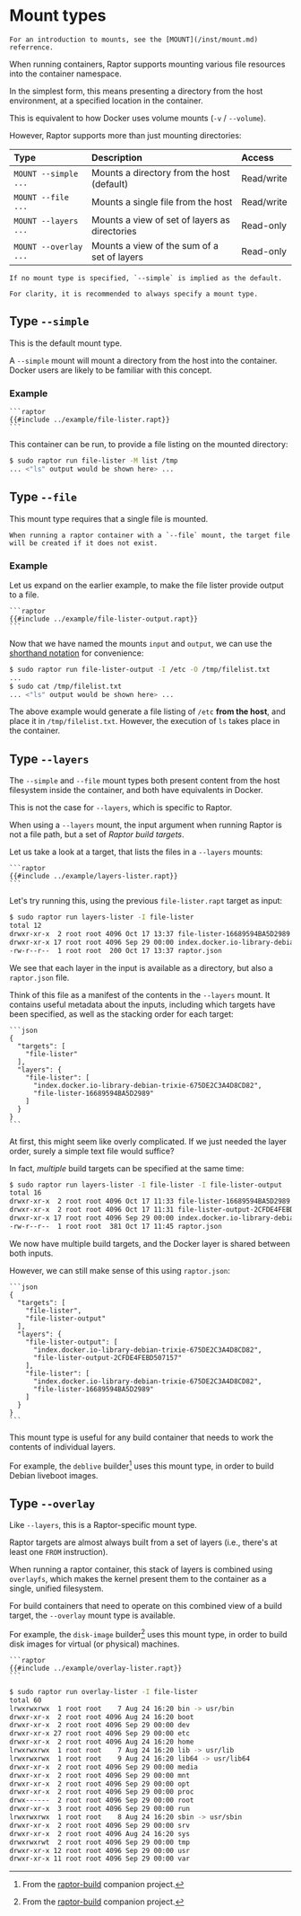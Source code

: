 # Mount types

```admonish tip
For an introduction to mounts, see the [MOUNT](/inst/mount.md) referrence.
```

When running containers, Raptor supports mounting various file resources into
the container namespace.

In the simplest form, this means presenting a directory from the host
environment, at a specified location in the container.

This is equivalent to how Docker uses volume mounts (`-v` / `--volume`).

However, Raptor supports more than just mounting directories:

| Type                  | Description                                   | Access     |
|:----------------------|:----------------------------------------------|:-----------|
| `MOUNT --simple ...`  | Mounts a directory from the host (default)    | Read/write |
| `MOUNT --file ...`    | Mounts a single file from the host            | Read/write |
| `MOUNT --layers ...`  | Mounts a view of set of layers as directories | Read-only  |
| `MOUNT --overlay ...` | Mounts a view of the sum of a set of layers   | Read-only  |

~~~admonish tip
If no mount type is specified, `--simple` is implied as the default.

For clarity, it is recommended to always specify a mount type.
~~~

## Type `--simple`

This is the default mount type.

A `--simple` mount will mount a directory from the host into the
container. Docker users are likely to be familiar with this concept.

### Example

~~~admonish note title="file-lister.rapt"
```raptor
{{#include ../example/file-lister.rapt}}
```
~~~

This container can be run, to provide a file listing on the mounted directory:

```sh
$ sudo raptor run file-lister -M list /tmp
... <"ls" output would be shown here> ...
```

## Type `--file`

This mount type requires that a single file is mounted.

~~~admonish tip
When running a raptor container with a `--file` mount, the target file will be created if it does not exist.
~~~

### Example

Let us expand on the earlier example, to make the file lister provide output to a file.

~~~admonish note title="file-lister-output.rapt"
```raptor
{{#include ../example/file-lister-output.rapt}}
```
~~~

Now that we have named the mounts `input` and `output`, we can use the
[shorthand notation](/inst/mount.md#admonition-tip-1) for convenience:

```sh
$ sudo raptor run file-lister-output -I /etc -O /tmp/filelist.txt
...
$ sudo cat /tmp/filelist.txt
... <"ls" output would be shown here> ...
```

The above example would generate a file listing of `/etc` **from the host**, and
place it in `/tmp/filelist.txt`. However, the execution of `ls` takes place in
the container.

## Type `--layers`

The `--simple` and `--file` mount types both present content from the host
filesystem inside the container, and both have equivalents in Docker.

This is not the case for `--layers`, which is specific to Raptor.

When using a `--layers` mount, the input argument when running Raptor is not a
file path, but a set of *Raptor build targets*.

Let us take a look at a target, that lists the files in a `--layers` mounts:

~~~admonish note title="layers-lister.rapt"
```raptor
{{#include ../example/layers-lister.rapt}}
```
~~~

Let's try running this, using the previous `file-lister.rapt` target as input:

```sh
$ sudo raptor run layers-lister -I file-lister
total 12
drwxr-xr-x  2 root root 4096 Oct 17 13:37 file-lister-16689594BA5D2989
drwxr-xr-x 17 root root 4096 Sep 29 00:00 index.docker.io-library-debian-trixie-675DE2C3A4D8CD82
-rw-r--r--  1 root root  200 Oct 17 13:37 raptor.json
```

We see that each layer in the input is available as a directory, but also a
`raptor.json` file.

Think of this file as a manifest of the contents in the `--layers` mount. It
contains useful metadata about the inputs, including which targets have been
specified, as well as the stacking order for each target:

~~~admonish note title="raptor.json"
```json
{
  "targets": [
    "file-lister"
  ],
  "layers": {
    "file-lister": [
      "index.docker.io-library-debian-trixie-675DE2C3A4D8CD82",
      "file-lister-16689594BA5D2989"
    ]
  }
}
```
~~~

At first, this might seem like overly complicated. If we just needed the layer
order, surely a simple text file would suffice?

In fact, *multiple* build targets can be specified at the same time:

```sh
$ sudo raptor run layers-lister -I file-lister -I file-lister-output
total 16
drwxr-xr-x  2 root root 4096 Oct 17 11:33 file-lister-16689594BA5D2989
drwxr-xr-x  2 root root 4096 Oct 17 11:31 file-lister-output-2CFDE4FEBD507157
drwxr-xr-x 17 root root 4096 Sep 29 00:00 index.docker.io-library-debian-trixie-675DE2C3A4D8CD82
-rw-r--r--  1 root root  381 Oct 17 11:45 raptor.json
```

We now have multiple build targets, and the Docker layer is shared between both
inputs.

However, we can still make sense of this using `raptor.json`:

~~~admonish note title="raptor.json"
```json
{
  "targets": [
    "file-lister",
    "file-lister-output"
  ],
  "layers": {
    "file-lister-output": [
      "index.docker.io-library-debian-trixie-675DE2C3A4D8CD82",
      "file-lister-output-2CFDE4FEBD507157"
    ],
    "file-lister": [
      "index.docker.io-library-debian-trixie-675DE2C3A4D8CD82",
      "file-lister-16689594BA5D2989"
    ]
  }
}
```
~~~

This mount type is useful for any build container that needs to work the
contents of individual layers.

For example, the `deblive` builder[^deblive] uses this mount type, in order to
build Debian liveboot images.

[^deblive]: From the [raptor-build](https://github.com/chrivers/raptor-build)
    companion project.

## Type `--overlay`

Like `--layers`, this is a Raptor-specific mount type.

Raptor targets are almost always built from a set of layers (i.e., there's at
least one `FROM` instruction).

When running a raptor container, this stack of layers is combined using
`overlayfs`, which makes the kernel present them to the container as a single,
unified filesystem.

For build containers that need to operate on this combined view of a build
target, the `--overlay` mount type is available.

For example, the `disk-image` builder[^deblive] uses this mount type, in order to
build disk images for virtual (or physical) machines.

~~~admonish note title="overlay-lister.rapt"
```raptor
{{#include ../example/overlay-lister.rapt}}
```
~~~

```sh
$ sudo raptor run overlay-lister -I file-lister
total 60
lrwxrwxrwx  1 root root    7 Aug 24 16:20 bin -> usr/bin
drwxr-xr-x  2 root root 4096 Aug 24 16:20 boot
drwxr-xr-x  2 root root 4096 Sep 29 00:00 dev
drwxr-xr-x 27 root root 4096 Sep 29 00:00 etc
drwxr-xr-x  2 root root 4096 Aug 24 16:20 home
lrwxrwxrwx  1 root root    7 Aug 24 16:20 lib -> usr/lib
lrwxrwxrwx  1 root root    9 Aug 24 16:20 lib64 -> usr/lib64
drwxr-xr-x  2 root root 4096 Sep 29 00:00 media
drwxr-xr-x  2 root root 4096 Sep 29 00:00 mnt
drwxr-xr-x  2 root root 4096 Sep 29 00:00 opt
drwxr-xr-x  2 root root 4096 Sep 29 00:00 proc
drwx------  2 root root 4096 Sep 29 00:00 root
drwxr-xr-x  3 root root 4096 Sep 29 00:00 run
lrwxrwxrwx  1 root root    8 Aug 24 16:20 sbin -> usr/sbin
drwxr-xr-x  2 root root 4096 Sep 29 00:00 srv
drwxr-xr-x  2 root root 4096 Aug 24 16:20 sys
drwxrwxrwt  2 root root 4096 Sep 29 00:00 tmp
drwxr-xr-x 12 root root 4096 Sep 29 00:00 usr
drwxr-xr-x 11 root root 4096 Sep 29 00:00 var
```
